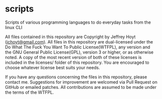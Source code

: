 scripts
=======

Scripts of various programming languages to do everyday tasks from the linux CLI

All files contained in this repository are Copyright by Jeffrey Hoyt
(jchoyt@gmail.com). All files in this repository are dual-licensed under
the Do What The Fuck You Want To Public License(WTFPL), any version and the GNU
General Public License(GPL), version 3 or higher, or as otherwise noted. A copy
of the most recent version of both of these licenses is included in the
licenses/ folder of this repository. You are encouraged to choose whatever
license best suits your needs. 

If you have any questions concerning the files in this repository, please 
contact me.  Suggestions for improvement are welcomed via Pull Request on
GitHub or emailed patches. All contributions are assumed to be made under the
terms of the WTFPL.
